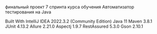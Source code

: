 финальный проект 7 спринта курса обучения Автоматизатор тестирования на Java

Built With
IntelliJ IDEA 2022.3.2 (Community Edition)
Java 11
Maven 3.8.1
JUnit 4.13.2
Allure 2.21.0
Aspectj 1.9.7
RestAssured 5.3.0
Gson 2.10.1
